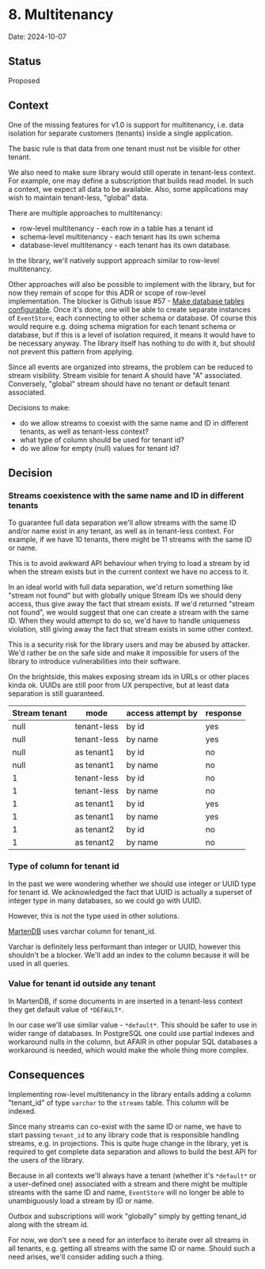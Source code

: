# 8. Multitenancy

Date: 2024-10-07

## Status

Proposed

## Context

One of the missing features for v1.0 is support for multitenancy, i.e. data isolation for separate customers (tenants) inside a single application.

The basic rule is that data from one tenant must not be visible for other tenant.

We also need to make sure library would still operate in tenant-less context. For example, one may define a subscription that builds read model. In such a context, we expect all data to be available. Also, some applications may wish to maintain tenant-less, "global" data.

There are multiple approaches to multitenancy:
- row-level multitenancy - each row in a table has a tenant id
- schema-level multitenancy - each tenant has its own schema
- database-level multitenancy - each tenant has its own database.

In the library, we'll natively support approach similar to row-level multitenancy.

Other approaches will also be possible to implement with the library, but for now they remain of scope for this ADR or scope of row-level implementation. The blocker is Github issue #57 - [Make database tables configurable](https://github.com/python-event-sourcery/python-event-sourcery/issues/57). Once it's done, one will be able to create separate instances of `EventStore`, each connecting to other schema or database. Of course this would require e.g. doing schema migration for each tenant schema or database, but if this is a level of isolation required, it means it would have to be necessary anyway. The library itself has nothing to do with it, but should not prevent this pattern from applying.

Since all events are organized into streams, the problem can be reduced to stream visibility. Stream visible for tenant A should have "A" associated. Conversely, "global" stream should have no tenant or default tenant associated.

Decisions to make:
- do we allow streams to coexist with the same name and ID in different tenants, as well as tenant-less context?
- what type of column should be used for tenant id?
- do we allow for empty (null) values for tenant id?

## Decision

### Streams coexistence with the same name and ID in different tenants

To guarantee full data separation we'll allow streams with the same ID and/or name exist in any tenant, as well as in tenant-less context. For example, if we have 10 tenants, there might be 11 streams with the same ID or name.

This is to avoid awkward API behaviour when trying to load a stream by id when the stream exists but in the current context we have no access to it.

In an ideal world with full data separation, we'd return something like "stream not found" but with globally unique Stream IDs we should deny access, thus give away the fact that stream exists. If we'd returned "stream not found", we would suggest that one can create a stream with the same ID. When they would attempt to do so, we'd have to handle uniqueness violation, still giving away the fact that stream exists in some other context. 

This is a security risk for the library users and may be abused by attacker. We'd rather be on the safe side and make it impossible for users of the library to introduce vulnerabilities into their software.

On the brightside, this makes exposing stream ids in URLs or other places kinda ok. UUIDs are still poor from UX perspective, but at least data separation is still guaranteed.

| Stream tenant | mode        | access attempt by | response |
|---------------|-------------|-------------------|----------|
| null          | tenant-less | by id             | yes      |
| null          | tenant-less | by name           | yes      |
| null          | as tenant1  | by id             | no       |
| null          | as tenant1  | by name           | no       |
| 1             | tenant-less | by id             | no       |
| 1             | tenant-less | by name           | no       |
| 1             | as tenant1  | by id             | yes      |
| 1             | as tenant1  | by name           | yes      |
| 1             | as tenant2  | by id             | no       |
| 1             | as tenant2  | by name           | no       |

### Type of column for tenant id

In the past we were wondering whether we should use integer or UUID type for tenant id. We acknowledged the fact that UUID is actually a superset of integer type in many databases, so we could go with UUID. 

However, this is not the type used in other solutions.

[MartenDB](https://martendb.io/documents/multi-tenancy.html#implementation-details) uses varchar column for tenant_id. 

Varchar is definitely less performant than integer or UUID, however this shouldn't be a blocker. We'll add an index to the column because it will be used in all queries.

### Value for tenant id outside any tenant

In MartenDB, if some documents in are inserted in a tenant-less context they get default value of `*DEFAULT*`.

In our case we'll use similar value - `*default*`. This should be safer to use in wider range of databases. In PostgreSQL one could use partial indexes and workaround nulls in the column, but AFAIR in other popular SQL databases a workaround is needed, which would make the whole thing more complex.

## Consequences

Implementing row-level multitenancy in the library entails adding a column "tenant_id" of type `varchar` to the `streams` table. This column will be indexed.

Since many streams can co-exist with the same ID or name, we have to start passing `tenant_id` to any library code that is responsible handling streams, e.g. in projections. This is quite huge change in the library, yet is required to get complete data separation and allows to build the best API for the users of the library.

Because in all contexts we'll always have a tenant (whether it's `*default*` or a user-defined one) associated with a stream and there might be multiple streams with the same ID and name, `EventStore` will no longer be able to unambiguously load a stream by ID or name. 

Outbox and subscriptions will work "globally" simply by getting tenant_id along with the stream id.

For now, we don't see a need for an interface to iterate over all streams in all tenants, e.g. getting all streams with the same ID or name. Should such a need arises, we'll consider adding such a thing.
